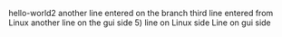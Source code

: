 hello-world2
another line entered on the branch
third line entered from Linux
another line on the gui side
5) line on Linux side
Line on gui side
